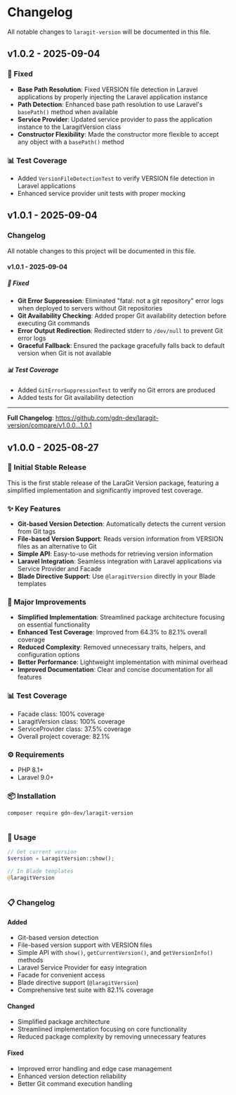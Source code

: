 # Changelog

All notable changes to `laragit-version` will be documented in this file.

## v1.0.2 - 2025-09-04

### 🐛 Fixed

- **Base Path Resolution**: Fixed VERSION file detection in Laravel applications by properly injecting the Laravel application instance
- **Path Detection**: Enhanced base path resolution to use Laravel's `basePath()` method when available
- **Service Provider**: Updated service provider to pass the application instance to the LaragitVersion class
- **Constructor Flexibility**: Made the constructor more flexible to accept any object with a `basePath()` method

### 📊 Test Coverage

- Added `VersionFileDetectionTest` to verify VERSION file detection in Laravel applications
- Enhanced service provider unit tests with proper mocking

## v1.0.1 - 2025-09-04

### Changelog

All notable changes to this project will be documented in this file.

#### v1.0.1 - 2025-09-04

##### 🐛 Fixed

- **Git Error Suppression**: Eliminated "fatal: not a git repository" error logs when deployed to servers without Git repositories
- **Git Availability Checking**: Added proper Git availability detection before executing Git commands
- **Error Output Redirection**: Redirected stderr to `/dev/null` to prevent Git error logs
- **Graceful Fallback**: Ensured the package gracefully falls back to default version when Git is not available

##### 📊 Test Coverage

- Added `GitErrorSuppressionTest` to verify no Git errors are produced
- Added tests for Git availability detection


---

**Full Changelog**: https://github.com/gdn-dev/laragit-version/compare/v1.0.0...1.0.1

## v1.0.0 - 2025-08-27

### 🎉 Initial Stable Release

This is the first stable release of the LaraGit Version package, featuring a simplified implementation and significantly improved test coverage.

### ✨ Key Features

- **Git-based Version Detection**: Automatically detects the current version from Git tags
- **File-based Version Support**: Reads version information from VERSION files as an alternative to Git
- **Simple API**: Easy-to-use methods for retrieving version information
- **Laravel Integration**: Seamless integration with Laravel applications via Service Provider and Facade
- **Blade Directive Support**: Use `@laragitVersion` directly in your Blade templates

### 🚀 Major Improvements

- **Simplified Implementation**: Streamlined package architecture focusing on essential functionality
- **Enhanced Test Coverage**: Improved from 64.3% to 82.1% overall coverage
- **Reduced Complexity**: Removed unnecessary traits, helpers, and configuration options
- **Better Performance**: Lightweight implementation with minimal overhead
- **Improved Documentation**: Clear and concise documentation for all features

### 📊 Test Coverage

- Facade class: 100% coverage
- LaragitVersion class: 100% coverage
- ServiceProvider class: 37.5% coverage
- Overall project coverage: 82.1%

### ⚙️ Requirements

- PHP 8.1+
- Laravel 9.0+

### 📦 Installation

```bash
composer require gdn-dev/laragit-version



```
### 📖 Usage

```php
// Get current version
$version = LaragitVersion::show();

// In Blade templates
@laragitVersion



```
### 📋 Changelog

#### Added

- Git-based version detection
- File-based version support with VERSION files
- Simple API with `show()`, `getCurrentVersion()`, and `getVersionInfo()` methods
- Laravel Service Provider for easy integration
- Facade for convenient access
- Blade directive support (`@laragitVersion`)
- Comprehensive test suite with 82.1% coverage

#### Changed

- Simplified package architecture
- Streamlined implementation focusing on core functionality
- Reduced package complexity by removing unnecessary features

#### Fixed

- Improved error handling and edge case management
- Enhanced version detection reliability
- Better Git command execution handling
